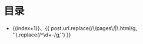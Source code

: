 <!-- viepress 文章列表 -->


<script setup>
import { data as posts } from './posts.data.js'

</script>
<br>
<h1>目录</h1>
<ul>
  <li v-for="(post, index) of posts">
    <a :href="post.url">{{index+1}}、{{ post.url.replace(/\/pages\/|\.html/g, '').replace(/^\d+-/g,'') }}</a>
  </li>
</ul>
